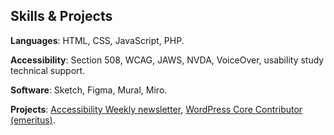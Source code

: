 ## Skills & Projects

**Languages**: HTML, CSS, JavaScript, PHP.

**Accessibility**: Section 508, WCAG, JAWS, NVDA, VoiceOver, usability study technical support.

**Software**: Sketch, Figma, Mural, Miro.

**Projects**: [Accessibility Weekly newsletter](https://a11yweekly.com), [WordPress Core Contributor (emeritus)](https://profiles.wordpress.org/davidakennedy/).
